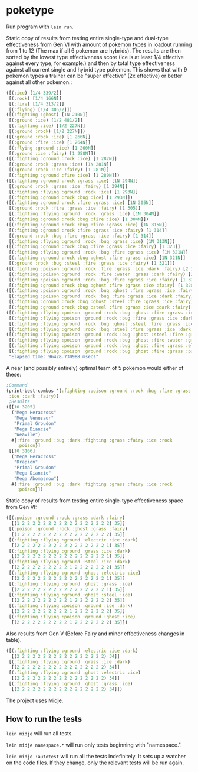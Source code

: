 # poketype

Run program with  `lein run`.

Static copy of results from testing entire single-type and dual-type effectiveness from Gen VI with amount of pokemon types in loadout running from 1 to 12 (The max if all 6 pokemon are hybrids). The results are then sorted by the lowest type effectiveness score (Ice is at least 1/4 effective against every type, for example.) and then by total type effectiveness against all current single and hybrid type pokemon. This shows that with 9 pokemon types a trainer can be "super effective" (2x effective) or better against all other pokemon.:

```clojure
([(:ice) [1/4 339/2]] 
 [(:rock) [1/4 166N]] 
 [(:fire) [1/4 313/2]] 
 [(:flying) [1/4 305/2]])
([(:fighting :ghost) [1N 210N]]
 [(:ground :ice) [1/2 481/2]]
 [(:fighting :ice) [1/2 227N]]
 [(:ground :rock) [1/2 227N]])
([(:ground :rock :ice) [1 266N]]
 [(:ground :fire :ice) [1 264N]]
 [(:flying :ground :ice) [1 260N]]
 [(:ground :ice :fairy) [1 258N]])
([(:fighting :ground :rock :ice) [1 282N]]
 [(:ground :rock :grass :ice) [1N 281N]]
 [(:ground :rock :ice :fairy) [1 281N]]
 [(:fighting :ground :fire :ice) [1 280N]])
([(:fighting :ground :rock :grass :ice) [1N 294N]]
 [(:ground :rock :grass :ice :fairy) [1 294N]]
 [(:fighting :flying :ground :rock :ice) [1 293N]]
 [(:fighting :ground :rock :bug :ice) [1 293N]])
([(:fighting :ground :rock :fire :grass :ice) [1N 305N]]
 [(:ground :rock :fire :grass :ice :fairy) [1 305]]
 [(:fighting :flying :ground :rock :grass :ice) [1N 304N]]
 [(:fighting :ground :rock :bug :fire :ice) [1 304N]])
([(:fighting :ground :rock :bug :fire :grass :ice) [1N 315N]]
 [(:fighting :ground :rock :fire :grass :ice :fairy) [1 314]]
 [(:ground :rock :bug :fire :grass :ice :fairy) [1 314]]
 [(:fighting :flying :ground :rock :bug :grass :ice) [1N 313N]])
([(:fighting :ground :rock :bug :fire :grass :ice :fairy) [1 323]]
 [(:fighting :flying :ground :rock :bug :fire :grass :ice) [1N 321N]]
 [(:fighting :ground :rock :bug :ghost :fire :grass :ice) [1N 321N]]
 [(:ground :rock :bug :steel :fire :grass :ice :fairy) [1 321]])
([(:fighting :poison :ground :rock :fire :grass :ice :dark :fairy) [2 326]]
 [(:fighting :poison :ground :rock :fire :water :grass :dark :fairy) [2 316]]
 [(:fighting :poison :ground :rock :bug :fire :grass :ice :fairy) [1 328]]
 [(:fighting :ground :rock :bug :ghost :fire :grass :ice :fairy) [1 328]])
([(:fighting :poison :ground :rock :bug :ghost :fire :grass :ice :fairy) [2 332]]
 [(:fighting :poison :ground :rock :bug :fire :grass :ice :dark :fairy) [2 332]]
 [(:fighting :ground :rock :bug :ghost :steel :fire :grass :ice :fairy) [2 332]]
 [(:fighting :ground :rock :bug :steel :fire :grass :ice :dark :fairy) [2 332]])
([(:fighting :flying :poison :ground :rock :bug :ghost :fire :grass :ice :fairy) [2 336]]
 [(:fighting :flying :poison :ground :rock :bug :fire :grass :ice :dark :fairy) [2 336]]
 [(:fighting :flying :ground :rock :bug :ghost :steel :fire :grass :ice :fairy) [2 336]]
 [(:fighting :flying :ground :rock :bug :steel :fire :grass :ice :dark :fairy) [2 336]])
([(:fighting :flying :poison :ground :rock :bug :ghost :steel :fire :grass :ice :fairy) [2 338]]
 [(:fighting :flying :poison :ground :rock :bug :ghost :fire :water :grass :ice :fairy) [2 338]]
 [(:fighting :flying :poison :ground :rock :bug :ghost :fire :grass :electric :ice :fairy) [2 338]]
 [(:fighting :flying :poison :ground :rock :bug :ghost :fire :grass :psychic :ice :fairy) [2 338]])
 "Elapsed time: 96428.730988 msecs"
```

A near (and possibly entirely) optimal team of 5 pokemon would either of these:
```clojure
;Command
(print-best-combos '(:fighting :poison :ground :rock :bug :fire :grass
 :ice :dark :fairy))
 ;Results
([[10 3205]
  ("Mega Heracross"
   "Mega Venusaur"
   "Primal Groudon"
   "Mega Diancie"
   "Weavile")
  #{:fire :ground :bug :dark :fighting :grass :fairy :ice :rock
    :poison}]
 [[10 3166]
  ("Mega Heracross"
   "Drapion"
   "Primal Groudon"
   "Mega Diancie"
   "Mega Abomasnow")
  #{:fire :ground :bug :dark :fighting :grass :fairy :ice :rock
    :poison}])
```

Static copy of results from testing entire single-type effectiveness space from Gen VI:

```clojure
([(:poison :ground :rock :grass :dark :fairy)
  [(1 2 2 2 2 2 2 2 2 2 2 2 2 2 2 2 2 2) 35]]
 [(:poison :ground :rock :ghost :grass :fairy)
  [(1 2 2 2 2 2 2 2 2 2 2 2 2 2 2 2 2 2) 35]]
 [(:fighting :flying :ground :electric :ice :dark)
  [(2 2 2 2 2 2 2 2 2 2 2 2 2 2 2 2 2 1) 35]]
 [(:fighting :flying :ground :grass :ice :dark)
  [(2 2 2 2 2 2 2 2 2 2 2 2 2 2 2 2 2 1) 35]]
 [(:fighting :flying :ground :steel :ice :dark)
  [(2 2 2 2 2 2 2 2 2 2 1 2 2 2 2 2 2 2) 35]]
 [(:fighting :flying :ground :ghost :electric :ice)
  [(2 2 2 2 2 2 2 2 2 2 2 2 2 2 2 2 2 1) 35]]
 [(:fighting :flying :ground :ghost :grass :ice)
  [(2 2 2 2 2 2 2 2 2 2 2 2 2 2 2 2 2 1) 35]]
 [(:fighting :flying :ground :ghost :steel :ice)
  [(2 2 2 2 2 2 2 2 2 2 1 2 2 2 2 2 2 2) 35]]
 [(:fighting :flying :poison :ground :ice :dark)
  [(2 2 2 2 2 2 2 2 2 2 1 2 2 2 2 2 2 2) 35]]
 [(:fighting :flying :poison :ground :ghost :ice)
  [(2 2 2 2 2 2 2 2 2 2 1 2 2 2 2 2 2 2) 35]])
```

Also results from Gen V (Before Fairy and minor effectiveness changes in table).
```clojure
([(:fighting :flying :ground :electric :ice :dark)
  [(2 2 2 2 2 2 2 2 2 2 2 2 2 2 2 2 2) 34]]
 [(:fighting :flying :ground :grass :ice :dark)
  [(2 2 2 2 2 2 2 2 2 2 2 2 2 2 2 2 2) 34]]
 [(:fighting :flying :ground :ghost :electric :ice)
  [(2 2 2 2 2 2 2 2 2 2 2 2 2 2 2 2 2) 34]]
 [(:fighting :flying :ground :ghost :grass :ice)
  [(2 2 2 2 2 2 2 2 2 2 2 2 2 2 2 2 2) 34]])
```
The project uses [Midje](https://github.com/marick/Midje/).

## How to run the tests

`lein midje` will run all tests.

`lein midje namespace.*` will run only tests beginning with "namespace.".

`lein midje :autotest` will run all the tests indefinitely. It sets up a
watcher on the code files. If they change, only the relevant tests will be
run again.
